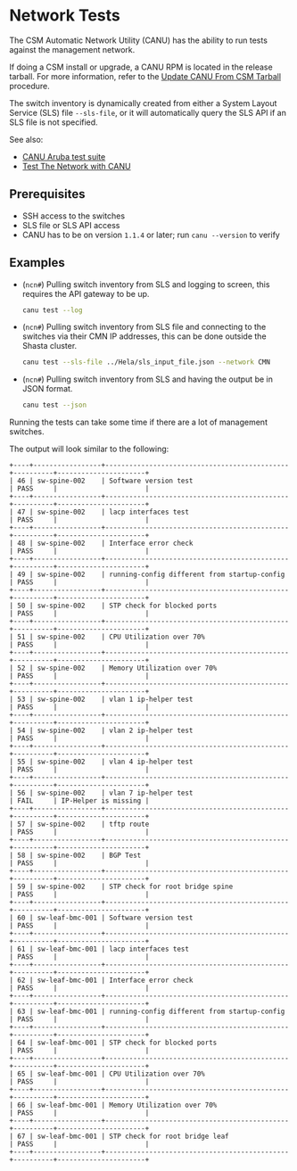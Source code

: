 # Network Tests

The CSM Automatic Network Utility (CANU) has the ability to run tests against the management network.

If doing a CSM install or upgrade, a CANU RPM is located in the release tarball. For more information, refer to the
[Update CANU From CSM Tarball](canu/update_canu_from_csm_tarball.md) procedure.

The switch inventory is dynamically created from either a System Layout Service (SLS) file `--sls-file`, or it will
automatically query the SLS API if an SLS file is not specified.

See also:

* [CANU Aruba test suite](https://github.com/Cray-HPE/canu/blob/main/canu/test/aruba/test_suite.yaml)
* [Test The Network with CANU](https://github.com/Cray-HPE/canu/tree/main#test-the-network)

## Prerequisites

* SSH access to the switches
* SLS file or SLS API access
* CANU has to be on version `1.1.4` or later; run `canu --version` to verify

## Examples

* (`ncn#`) Pulling switch inventory from SLS and logging to screen, this requires the API gateway to be up.

    ```bash
    canu test --log
    ```

* (`ncn#`) Pulling switch inventory from SLS file and connecting to the switches via their CMN IP addresses, this can be done outside the Shasta cluster.

    ```bash
    canu test --sls-file ../Hela/sls_input_file.json --network CMN
    ```

* (`ncn#`) Pulling switch inventory from SLS and having the output be in JSON format.

    ```bash
    canu test --json
    ```

Running the tests can take some time if there are a lot of management switches.

The output will look similar to the following:

```text
+----+-----------------+----------------------------------------------+----------+----------------------+
| 46 | sw-spine-002    | Software version test                        | PASS     |                      |
+----+-----------------+----------------------------------------------+----------+----------------------+
| 47 | sw-spine-002    | lacp interfaces test                         | PASS     |                      |
+----+-----------------+----------------------------------------------+----------+----------------------+
| 48 | sw-spine-002    | Interface error check                        | PASS     |                      |
+----+-----------------+----------------------------------------------+----------+----------------------+
| 49 | sw-spine-002    | running-config different from startup-config | PASS     |                      |
+----+-----------------+----------------------------------------------+----------+----------------------+
| 50 | sw-spine-002    | STP check for blocked ports                  | PASS     |                      |
+----+-----------------+----------------------------------------------+----------+----------------------+
| 51 | sw-spine-002    | CPU Utilization over 70%                     | PASS     |                      |
+----+-----------------+----------------------------------------------+----------+----------------------+
| 52 | sw-spine-002    | Memory Utilization over 70%                  | PASS     |                      |
+----+-----------------+----------------------------------------------+----------+----------------------+
| 53 | sw-spine-002    | vlan 1 ip-helper test                        | PASS     |                      |
+----+-----------------+----------------------------------------------+----------+----------------------+
| 54 | sw-spine-002    | vlan 2 ip-helper test                        | PASS     |                      |
+----+-----------------+----------------------------------------------+----------+----------------------+
| 55 | sw-spine-002    | vlan 4 ip-helper test                        | PASS     |                      |
+----+-----------------+----------------------------------------------+----------+----------------------+
| 56 | sw-spine-002    | vlan 7 ip-helper test                        | FAIL     | IP-Helper is missing |
+----+-----------------+----------------------------------------------+----------+----------------------+
| 57 | sw-spine-002    | tftp route                                   | PASS     |                      |
+----+-----------------+----------------------------------------------+----------+----------------------+
| 58 | sw-spine-002    | BGP Test                                     | PASS     |                      |
+----+-----------------+----------------------------------------------+----------+----------------------+
| 59 | sw-spine-002    | STP check for root bridge spine              | PASS     |                      |
+----+-----------------+----------------------------------------------+----------+----------------------+
| 60 | sw-leaf-bmc-001 | Software version test                        | PASS     |                      |
+----+-----------------+----------------------------------------------+----------+----------------------+
| 61 | sw-leaf-bmc-001 | lacp interfaces test                         | PASS     |                      |
+----+-----------------+----------------------------------------------+----------+----------------------+
| 62 | sw-leaf-bmc-001 | Interface error check                        | PASS     |                      |
+----+-----------------+----------------------------------------------+----------+----------------------+
| 63 | sw-leaf-bmc-001 | running-config different from startup-config | PASS     |                      |
+----+-----------------+----------------------------------------------+----------+----------------------+
| 64 | sw-leaf-bmc-001 | STP check for blocked ports                  | PASS     |                      |
+----+-----------------+----------------------------------------------+----------+----------------------+
| 65 | sw-leaf-bmc-001 | CPU Utilization over 70%                     | PASS     |                      |
+----+-----------------+----------------------------------------------+----------+----------------------+
| 66 | sw-leaf-bmc-001 | Memory Utilization over 70%                  | PASS     |                      |
+----+-----------------+----------------------------------------------+----------+----------------------+
| 67 | sw-leaf-bmc-001 | STP check for root bridge leaf               | PASS     |                      |
+----+-----------------+----------------------------------------------+----------+----------------------+
```
